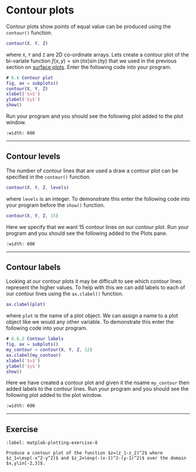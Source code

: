 # Contour plots

Contour plots show points of equal value can be produced using the `contour()` function.

```matlab
contour(X, Y, Z)
```

where `X`, `Y` and `Z` are 2D co-ordinate arrays. Lets create a contour plot of the bi-variate function $f(x, y) = \sin(\pi x)\sin(\pi y)$ that we used in the previous section on [surface plots](surface-plots-section). Enter the following code into your program.

```matlab
# 6.6 Contour plot
fig, ax = subplots()
contour(X, Y, Z)
xlabel('$x$')
ylabel('$y$')
show()
```

Run your program and you should see the following plot added to the plot window.

```{figure} ../_images/6_Contour_plot_1.png
:width: 600
```

---

## Contour levels

The number of contour lines that are used a draw a contour plot can be specified in the `contour()` function.

```matlab
contour(X, Y, Z, levels)
```

where `levels` is an integer. To demonstrate this enter the following code into your program before the `show()` function.

```matlab
contour(X, Y, Z, 15)
```

Here we specify that we want 15 contour lines on our contour plot. Run your program and you should see the following added to the Plots pane.

```{figure} ../_images/6_Contour_plot_2.png
:width: 600
```

---

## Contour labels

Looking at our contour plots it may be difficult to see which contour lines represent the higher values. To help with this we can add labels to each of our contour lines using the `ax.clabel()` function.

```matlab
ax.clabel(plot)
```

where `plot` is the name of a plot object. We can assign a name to a plot object like we would any other variable. To demonstrate this enter the following code into your program.

```matlab
# 6.6.2 Contour labels
fig, ax = subplots()
my_contour = contour(X, Y, Z, 12)
ax.clabel(my_contour)
xlabel('$x$')
ylabel('$y$')
show()
```

Here we have created a contour plot and given it the nsame `my_contour` then added labels to the contour lines. Run your program and you should see the following plot added to the plot window.

```{figure} ../_images/6_Contour_plot_3.png
:width: 600
```

---

## Exercise

```{exercise}
:label: matplab-plotting-exercise-8

Produce a contour plot of the function $z=(z_1-z_2)^2$ where $z_1=\exp(-x^2-y^2)$ and $z_2=\exp(-(x-1)^2-(y-1)^2)$ over the domain $x,y\in[-2,3]$. 
```
